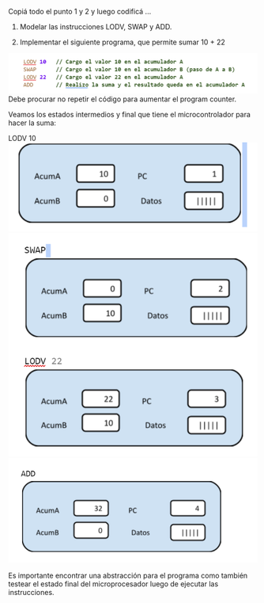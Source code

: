Copiá todo el punto 1 y 2 y luego codificá ...

1. Modelar las instrucciones LODV, SWAP y ADD.

2. Implementar el siguiente programa, que permite sumar 10 + 22

<img src="https://raw.githubusercontent.com/pdep-utn/mumuki-guia-haskell-primer-tp-funcional-2022/master/assets/Captura1_1650467301210.PNG" alt="Captura1_1650467301210.PNG" width="auto" height="auto">
Debe procurar no repetir el código para aumentar el program counter.

Veamos los estados intermedios y final que tiene el microcontrolador para hacer la suma:

LODV 10
<img src="https://raw.githubusercontent.com/pdep-utn/mumuki-guia-haskell-primer-tp-funcional-2022/master/assets/Captura2_1650467558447.PNG" alt="Captura2_1650467558447.PNG" width="auto" height="auto">
<img src="https://raw.githubusercontent.com/pdep-utn/mumuki-guia-haskell-primer-tp-funcional-2022/master/assets/Captura3_1650467658716.PNG" alt="Captura3_1650467658716.PNG" width="auto" height="auto">
<img src="https://raw.githubusercontent.com/pdep-utn/mumuki-guia-haskell-primer-tp-funcional-2022/master/assets/Captura4_1650467720808.PNG" alt="Captura4_1650467720808.PNG" width="auto" height="auto">

Es importante encontrar una abstracción para el programa como también testear el estado final del microprocesador luego de ejecutar las instrucciones.
